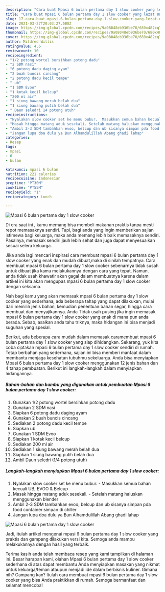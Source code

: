```yaml
---
description: "Cara buat Mpasi 6 bulan pertama day 1 slow cooker yang lezat Untuk Jualan"
title: "Cara buat Mpasi 6 bulan pertama day 1 slow cooker yang lezat Untuk Jualan"
slug: 17-cara-buat-mpasi-6-bulan-pertama-day-1-slow-cooker-yang-lezat-untuk-jualan
date: 2021-03-27T20:03:27.508Z
image: https://img-global.cpcdn.com/recipes/9a08048eb936be70/680x482cq70/mpasi-6-bulan-pertama-day-1-slow-cooker-foto-resep-utama.jpg
thumbnail: https://img-global.cpcdn.com/recipes/9a08048eb936be70/680x482cq70/mpasi-6-bulan-pertama-day-1-slow-cooker-foto-resep-utama.jpg
cover: https://img-global.cpcdn.com/recipes/9a08048eb936be70/680x482cq70/mpasi-6-bulan-pertama-day-1-slow-cooker-foto-resep-utama.jpg
author: Mildred Willis
ratingvalue: 4.6
reviewcount: 10
recipeingredient:
- "1/2 potong wortel bersihkan potong dadu"
- "2 SDM nasi"
- "6 potong dadu daging ayam"
- "2 buah buncis cincang"
- "2 potong dadu kecil tempe"
- " ub"
- "1 SDM Evoo"
- "1 kotak kecil belcup"
- "200 ml air"
- "1 siung bawang merah belah dua"
- "1 siung bawang putih belah dua"
- " Daun seledri 14 potong utuh"
recipeinstructions:
- "Nyalakan slow cooker set ke menu bubur.  Masukkan semua bahan kecuali UB, EVOO &amp; Belcup"
- "Masak hingga matang aduk sesekali. Setelah matang haluskan menggunakan blender"
- "Ambil 2-3 SDM tambahkan evoo, belcup dan ub sisanya simpan pda food container simpan di chiller"
- "Jangan lupa doa dulu ya Bun Alhamdulillah Abang ghadi lahap"
categories:
- Resep
tags:
- mpasi
- 6
- bulan

katakunci: mpasi 6 bulan 
nutrition: 221 calories
recipecuisine: Indonesian
preptime: "PT30M"
cooktime: "PT55M"
recipeyield: "1"
recipecategory: Lunch

---
```



![Mpasi 6 bulan pertama day 1 slow cooker](https://img-global.cpcdn.com/recipes/9a08048eb936be70/680x482cq70/mpasi-6-bulan-pertama-day-1-slow-cooker-foto-resep-utama.jpg)

Di era  saat ini , kamu memang bisa membeli makanan praktis tanpa mesti repot memasaknya sendiri. Tapi, bagi anda yang ingin memberikan sajian istimewa bagi keluarga, maka anda memang lebih baik memasaknya sendiri. Pasalnya, memasak sendiri jauh lebih sehat dan juga dapat menyesuaikan sesuai selera keluarga.

Jika anda lagi mencari inspirasi cara membuat mpasi 6 bulan pertama day 1 slow cooker yang enak dan mudah dibuat,maka di sinilah tempatnya. Cara membuat mpasi 6 bulan pertama day 1 slow cooker  sebenarnya tidak susah untuk dibuat jika kamu melakukannya dengan cara yang tepat. Namun, anda tidak usah khawatir akan gagal dalam membuatnya 
karena dalam artikel ini kita akan mengupas mpasi 6 bulan pertama day 1 slow cooker dengan seksama.  



Nah bagi kamu yang akan memasak mpasi 6 bulan pertama day 1 slow cooker yang sederhana, ada beberapa tahap yang dapat dilakukan, mulai dari memilih jenis bahan, kemudian penentuan bahan segar, hingga cara membuat dan menyajikannya. Anda Tidak usah pusing jika ingin memasak mpasi 6 bulan pertama day 1 slow cooker yang enak di mana pun anda berada. Sebab, asalkan anda  tahu triknya, maka hidangan ini bisa menjadi suguhan yang spesial.

Berikut, ada beberapa cara mudah dalam memasak caramembuat mpasi 6 bulan pertama day 1 slow cooker yang siap dihidangkan. Sekarang, yuk kita coba ciptakan mpasi 6 bulan pertama day 1 slow cooker sendiri di rumah. Tetap berbahan yang sederhana, sajian ini bisa memberi manfaat dalam membantu menjaga kesehatan tubuhmu sekeluarga. Anda bisa menyiapkan Mpasi 6 bulan pertama day 1 slow cooker menggunakan 12 jenis bahan dan 4 tahap pembuatan. Berikut ini langkah-langkah dalam menyiapkan hidangannya.

<!--inarticleads1-->

##### Bahan-bahan dan bumbu yang digunakan untuk pembuatan Mpasi 6 bulan pertama day 1 slow cooker:

1. Gunakan 1/2 potong wortel bersihkan potong dadu
1. Gunakan 2 SDM nasi
1. Siapkan 6 potong dadu daging ayam
1. Gunakan 2 buah buncis cincang
1. Sediakan 2 potong dadu kecil tempe
1. Siapkan  ub
1. Gunakan 1 SDM Evoo
1. Siapkan 1 kotak kecil belcup
1. Sediakan 200 ml air
1. Sediakan 1 siung bawang merah belah dua
1. Siapkan 1 siung bawang putih belah dua
1. Ambil  Daun seledri (1/4 potong utuh)




<!--inarticleads2-->

##### Langkah-langkah menyiapkan Mpasi 6 bulan pertama day 1 slow cooker:

1. Nyalakan slow cooker set ke menu bubur.  - Masukkan semua bahan kecuali UB, EVOO &amp; Belcup
1. Masak hingga matang aduk sesekali. - Setelah matang haluskan menggunakan blender
1. Ambil 2-3 SDM tambahkan evoo, belcup dan ub sisanya simpan pda food container simpan di chiller
1. Jangan lupa doa dulu ya Bun Alhamdulillah Abang ghadi lahap
<img src="//assets-global.cpcdn.com/assets/icons/button_play-2c75c40dde080a61004c1f40b05d8f140eaff45d7e9e6481dc71c63d2e7c4909.png" alt="Mpasi 6 bulan pertama day 1 slow cooker">



Jadi, itulah artikel mengenai  mpasi 6 bulan pertama day 1 slow cooker  yang praktis dan gampang dilakukan versi kita. Semoga anda mampu melakukannya dengan hasil yang terbaik. 

Terima kasih anda telah membaca resep yang kami tampilkan di halaman ini. Besar harapan kami, olahan  Mpasi 6 bulan pertama day 1 slow cooker sederhana di atas dapat membantu Anda menyiapkan masakan yang nikmat untuk keluarga/teman ataupun menjadi ide dalam berbisnis kuliner. Gimana nih? Gampang kan? Itulah cara membuat mpasi 6 bulan pertama day 1 slow cooker yang bisa Anda praktikkan di rumah. Semoga bermanfaat dan selamat mencoba!

